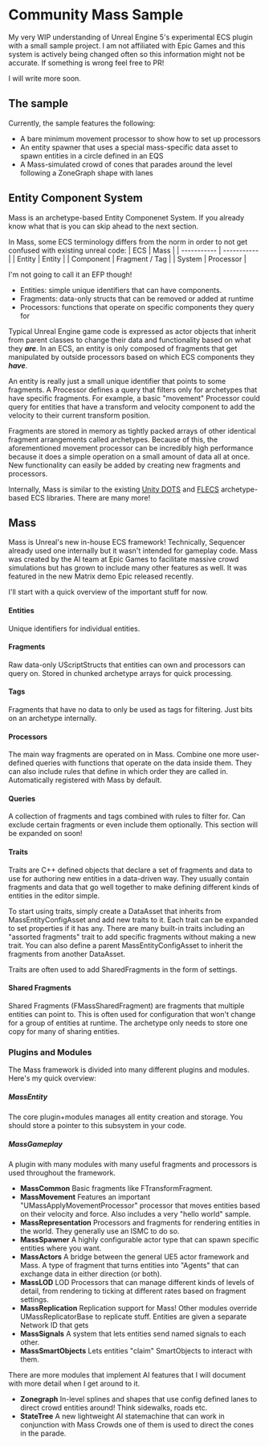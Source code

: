 # Community Mass Sample
My very WIP understanding of Unreal Engine 5's experimental ECS plugin with a small sample project. I am not affiliated with Epic Games and this system is actively being changed often so this information might not be accurate.
If something is wrong feel free to PR!

I will write more soon.

## The sample 
Currently, the sample features the following:

- A bare minimum movement processor to show how to set up processors
- An entity spawner that uses a special mass-specific data asset to spawn entities in a circle defined in an EQS
- A Mass-simulated crowd of cones that parades around the level following a ZoneGraph shape with lanes



## Entity Component System
Mass is an archetype-based Entity Componenet System. If you already know what that is you can skip ahead to the next section.

In Mass, some ECS terminology differs from the norm in order to not get confused with existing unreal code:
| ECS | Mass |
| ----------- | ----------- |
| Entity | Entity |
| Component | Fragment / Tag | 
| System | Processor | 

I'm not going to call it an EFP though!

- Entities: simple unique identifiers that can have components.
- Fragments: data-only structs that can be removed or added at runtime
- Processors: functions that operate on specific components they query for

Typical Unreal Engine game code is expressed as actor objects that inherit from parent classes to change their data and functionality based on what they ***are***. 
In an ECS, an entity is only composed of fragments that get manipulated by outside processors based on which ECS components they ***have***. 

An entity is really just a small unique identifier that points to some fragments. A Processor defines a query that filters only for archetypes that have specific fragments. For example, a basic "movement" Processor could query for entities that have a transform and velocity component to add the velocity to their current transform position. 

Fragments are stored in memory as tightly packed arrays of other identical fragment arrangements called archetypes. Because of this, the aforementioned movement processor can be incredibly high performance because it does a simple operation on a small amount of data all at once. New functionality can easily be added by creating new fragments and processors.

Internally, Mass is similar to the existing [Unity DOTS](https://docs.unity3d.com/Packages/com.unity.entities@0.17/manual/index.html) and [FLECS](https://github.com/SanderMertens/flecs) archetype-based ECS libraries. There are many more!



## Mass

Mass is Unreal's new in-house ECS framework! Technically, Sequencer already used one internally but it wasn't intended for gameplay code. Mass was created by the AI team at Epic Games to facilitate massive crowd simulations but has grown to include many other features as well. It was featured in the new Matrix demo Epic released recently.

I'll start with a quick overview of the important stuff for now. 

#### Entities
Unique identifiers for individual entities.
#### Fragments
Raw data-only UScriptStructs that entities can own and processors can query on. Stored in chunked archetype arrays for quick processing.
#### Tags
Fragments that have no data to only be used as tags for filtering. Just bits on an archetype internally.
#### Processors
The main way fragments are operated on in Mass. Combine one more user-defined queries with functions that operate on the data inside them. They can also include rules that define in which order they are called in. Automatically registered with Mass by default. 
#### Queries
A collection of fragments and tags combined with rules to filter for. Can exclude certain fragments or even include them optionally. This section will be expanded on soon!


#### Traits

Traits are C++ defined objects that declare a set of fragments and data to use for authoring new entities in a data-driven way. They usually contain fragments and data that go well together to make defining different kinds of entities in the editor simple. 

To start using traits, simply create a DataAsset that inherits from 
MassEntityConfigAsset and add new traits to it. Each trait can be expanded to set properties if it has any. There are many built-in traits including an "assorted fragments" trait to add specific fragments without making a new trait. You can also define a parent MassEntityConfigAsset to inherit the fragments from another DataAsset.

Traits are often used to add SharedFragments in the form of settings.

#### Shared Fragments

Shared Fragments (FMassSharedFragment) are fragments that multiple entities can point to. This is often used for configuration that won't change for a group of entities at runtime. The archetype only needs to store one copy for many of sharing entities.

### Plugins and Modules
The Mass framework is divided into many different plugins and modules. Here's my quick overview:
##### MassEntity
The core plugin+modules manages all entity creation and storage. You should store a pointer to this subsystem in your code.
##### MassGameplay 
A plugin with many modules with many useful fragments and processors is used throughout the framework. 
- **MassCommon**
Basic fragments like FTransformFragment.
- **MassMovement**
Features an important "UMassApplyMovementProcessor" processor that moves entities based on their velocity and force. Also includes a very "hello world" sample.
- **MassRepresentation**
Processors and fragments for rendering entities in the world. They generally use an ISMC to do so.
- **MassSpawner** 
A highly configurable actor type that can spawn specific entities where you want. 
- **MassActors**
A bridge between the general UE5 actor framework and Mass. A type of fragment that turns entities into "Agents" that can exchange data in either direction (or both).
- **MassLOD**
LOD Processors that can manage different kinds of levels of detail, from rendering to ticking at different rates based on fragment settings.
- **MassReplication**
Replication support for Mass! Other modules override UMassReplicatorBase to replicate stuff. Entities are given a separate Network ID that gets
- **MassSignals** 
A system that lets entities send named signals to each other.
- **MassSmartObjects** 
Lets entities "claim" SmartObjects to interact with them.

There are more modules that implement AI features that I will document with more detail when I get around to it.

- **Zonegraph**
In-level splines and shapes that use config defined lanes to direct crowd entities around! Think sidewalks, roads etc.
- **StateTree**
A new lightweight AI statemachine that can work in conjunction with Mass Crowds one of them is used to direct the cones in the parade.







